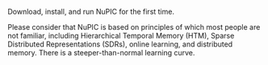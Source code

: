 <p class="lead">
  Download, install, and run NuPIC for the first time.
</p>

Please consider that NuPIC is based on principles of which most people are not
familiar, including Hierarchical Temporal Memory (HTM), Sparse Distributed
Representations (SDRs), online learning, and distributed memory. There is a
steeper-than-normal learning curve.
